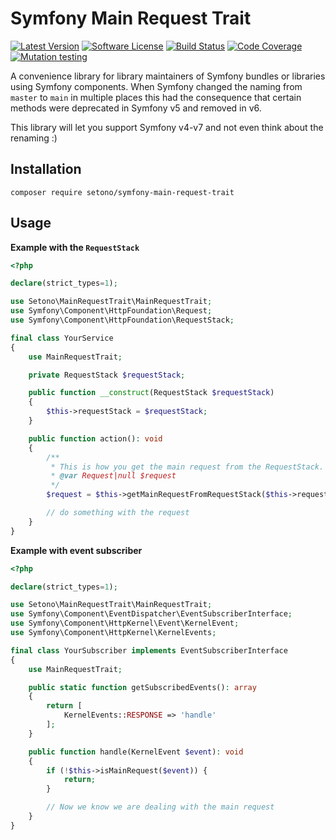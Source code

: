 # Symfony Main Request Trait

[![Latest Version][ico-version]][link-packagist]
[![Software License][ico-license]](LICENSE)
[![Build Status][ico-github-actions]][link-github-actions]
[![Code Coverage][ico-code-coverage]][link-code-coverage]
[![Mutation testing][ico-infection]][link-infection]

A convenience library for library maintainers of Symfony bundles or libraries using Symfony components. When Symfony
changed the naming from `master` to `main` in multiple places this had the consequence that certain methods were deprecated
in Symfony v5 and removed in v6.

This library will let you support Symfony v4-v7 and not even think about the renaming :)

## Installation

```shell
composer require setono/symfony-main-request-trait
```

## Usage

**Example with the `RequestStack`**
```php
<?php

declare(strict_types=1);

use Setono\MainRequestTrait\MainRequestTrait;
use Symfony\Component\HttpFoundation\Request;
use Symfony\Component\HttpFoundation\RequestStack;

final class YourService
{
    use MainRequestTrait;

    private RequestStack $requestStack;

    public function __construct(RequestStack $requestStack)
    {
        $this->requestStack = $requestStack;
    }

    public function action(): void
    {
        /**
         * This is how you get the main request from the RequestStack. No need to worry about master/main, just get it
         * @var Request|null $request
         */
        $request = $this->getMainRequestFromRequestStack($this->requestStack);

        // do something with the request
    }
}
```

**Example with event subscriber**

```php
<?php

declare(strict_types=1);

use Setono\MainRequestTrait\MainRequestTrait;
use Symfony\Component\EventDispatcher\EventSubscriberInterface;
use Symfony\Component\HttpKernel\Event\KernelEvent;
use Symfony\Component\HttpKernel\KernelEvents;

final class YourSubscriber implements EventSubscriberInterface
{
    use MainRequestTrait;

    public static function getSubscribedEvents(): array
    {
        return [
            KernelEvents::RESPONSE => 'handle'
        ];
    }

    public function handle(KernelEvent $event): void
    {
        if (!$this->isMainRequest($event)) {
            return;
        }

        // Now we know we are dealing with the main request
    }
}
```

[ico-version]: https://poser.pugx.org/setono/symfony-main-request-trait/v/stable
[ico-license]: https://poser.pugx.org/setono/symfony-main-request-trait/license
[ico-github-actions]: https://github.com/Setono/symfony-main-request-trait/workflows/build/badge.svg
[ico-code-coverage]: https://codecov.io/gh/Setono/symfony-main-request-trait/branch/master/graph/badge.svg
[ico-infection]: https://img.shields.io/endpoint?style=flat&url=https%3A%2F%2Fbadge-api.stryker-mutator.io%2Fgithub.com%2FSetono%2Fsymfony-main-request-trait%2Fmaster

[link-packagist]: https://packagist.org/packages/setono/symfony-main-request-trait
[link-github-actions]: https://github.com/Setono/symfony-main-request-trait/actions
[link-code-coverage]: https://codecov.io/gh/Setono/symfony-main-request-trait
[link-infection]: https://dashboard.stryker-mutator.io/reports/github.com/Setono/symfony-main-request-trait/master
